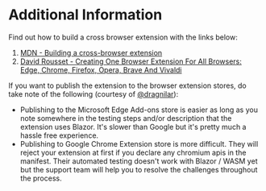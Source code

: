 # Additional Information

Find out how to build a cross browser extension with the links below:

1. [MDN - Building a cross-browser extension](https://developer.mozilla.org/en-US/docs/Mozilla/Add-ons/WebExtensions/Build_a_cross_browser_extension)
2. [David Rousset - Creating One Browser Extension For All Browsers: Edge, Chrome, Firefox, Opera, Brave And Vivaldi](https://www.smashingmagazine.com/2017/04/browser-extension-edge-chrome-firefox-opera-brave-vivaldi/)

If you want to publish the extension to the browser extension stores, do take note of the following (courtesy of [@dragnilar](https://github.com/mingyaulee/Blazor.BrowserExtension/issues/39)):

- Publishing to the Microsoft Edge Add-ons store is easier as long as you note somewhere in the testing steps and/or description that the extension uses Blazor. It's slower than Google but it's pretty much a hassle free experience.
- Publishing to Google Chrome Extension store is more difficult. They will reject your extension at first if you declare any chromium apis in the manifest. Their automated testing doesn't work with Blazor / WASM yet but the support team will help you to resolve the challenges throughout the process.
